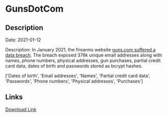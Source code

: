 # GunsDotCom

## Description

Date: 2021-01-12

Description:
In January 2021, the firearms website <a href="https://gizmodo.com/guns-com-gets-hacked-spilling-gun-owner-information-al-1846544734" target="_blank" rel="noopener">guns.com suffered a data breach</a>. The breach exposed 376k unique email addresses along with names, phone numbers, physical addresses, gun purchases, partial credit card data, dates of birth and passwords stored as bcrypt hashes.


['Dates of birth', 'Email addresses', 'Names', 'Partial credit card data', 'Passwords', 'Phone numbers', 'Physical addresses', 'Purchases']

## Links

[Download Link](https://link-to.net/1229997/384.56631299258913/dynamic/?r=aHR0cHM6Ly93d3cubWVkaWFmaXJlLmNvbS92aWV3L1IyWHg4Q1c0b0M1M3dJdC9ndW5zLmNvbS9maWxl)